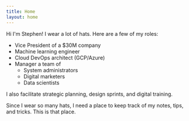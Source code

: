 ```yaml
---
title: Home
layout: home
---
```


Hi I'm Stephen! I wear a lot of hats. Here are a few of my roles:
- Vice President of a $30M company
- Machine learning engineer
- Cloud DevOps architect (GCP/Azure)
- Manager a team of
  - System administrators
  - Digital marketers
  - Data scientists

I also facilitate strategic planning, design sprints, and digital training.

Since I wear so many hats, I need a place to keep track of my notes, tips, and tricks. This is that place.
